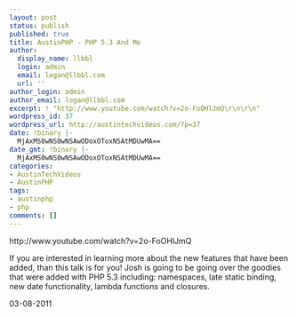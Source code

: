 ```yaml
---
layout: post
status: publish
published: true
title: AustinPHP - PHP 5.3 And Me
author:
  display_name: llbbl
  login: admin
  email: logan@llbbl.com
  url: ''
author_login: admin
author_email: logan@llbbl.com
excerpt: ! "http://www.youtube.com/watch?v=2o-FoOHlJmQ\r\n\r\n"
wordpress_id: 37
wordpress_url: http://austintechvideos.com/?p=37
date: !binary |-
  MjAxMS0wNS0wNSAwODoxOToxNSAtMDUwMA==
date_gmt: !binary |-
  MjAxMS0wNS0wNSAwODoxOToxNSAtMDUwMA==
categories:
- AustinTechVideos
- AustinPHP
tags:
- austinphp
- php
comments: []
---
```

<p>http://www.youtube.com/watch?v=2o-FoOHlJmQ</p>
<p><a id="more"></a><a id="more-37"></a></p>
<p>If you are interested in learning more about the new features that have been added, than this talk is for you! Josh is going to be going over the goodies that were added with PHP 5.3 including: namespaces, late static binding, new date functionality, lambda functions and closures.</p>
<p>03-08-2011</p>
